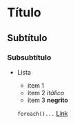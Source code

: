 # Título
## Subtítulo
### Subsubtítulo

* Lista
    + item 1
    + item 2 *itálico* 
    + item 3 **negrito** 
    
    <code>foreach()...</code>
    [Link](https://www.uol.com.br)